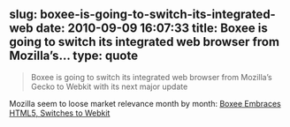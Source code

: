 slug: boxee-is-going-to-switch-its-integrated-web
date: 2010-09-09 16:07:33
title: Boxee is going to switch its integrated web browser from Mozilla’s...
type: quote
---

> Boxee is going to switch its integrated web browser from Mozilla’s Gecko to Webkit with its next major update

Mozilla seem to loose market relevance month by month: [Boxee Embraces HTML5, Switches to Webkit](http://newteevee.com/2010/09/08/boxee-embraces-html5-switches-to-webkit/?utm_source=feedburner&utm_medium=feed&utm_campaign=Feed%3A+OmMalik+%28GigaOM%29&utm_content=Google+Reader)
